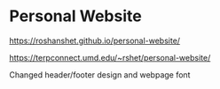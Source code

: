 # Personal Website

https://roshanshet.github.io/personal-website/

https://terpconnect.umd.edu/~rshet/personal-website/

Changed header/footer design and webpage font
